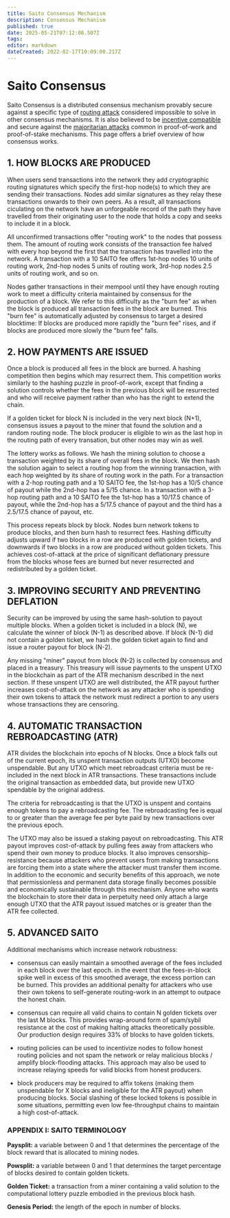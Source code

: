 ```yaml
---
title: Saito Consensus Mechanism
description: Consensus Mechanism
published: true
date: 2025-05-21T07:12:08.507Z
tags: 
editor: markdown
dateCreated: 2022-02-17T10:09:00.217Z
---
```


# Saito Consensus

Saito Consensus is a distributed consensus mechanism provably secure against a specific type of [routing attack](/consensus/sybil-attacks) considered impossible to solve in other consensus mechanisms. It is also believed to be [incentive compatible](/consensus/incentive-compatibility) and secure against the [majoritarian attacks](/consensus/majoritarian-attacks) common in proof-of-work and proof-of-stake mechanisms. This page offers a brief overview of how consensus works.

## 1. HOW BLOCKS ARE PRODUCED

When users send transactions into the network they add cryptographic routing signatures which specify the first-hop node(s) to which they are sending their transactions. Nodes add similar signatures as they relay these transactions onwards to their own peers. As a result, all transactions ciculating on the network have an unforgeable record of the path they have travelled from their originating user to the node that holds a copy and seeks to include it in a block.

All unconfirmed transactions offer "routing work" to the nodes that possess them. The amount of routing work consists of the transaction fee halved with every hop beyond the first that the transaction has travelled into the network. A transaction with a 10 SAITO fee offers 1st-hop nodes 10 units of routing work, 2nd-hop nodes 5 units of routing work, 3rd-hop nodes 2.5 units of routing work, and so on.

Nodes gather transactions in their mempool until they have enough routing work to meet a difficulty criteria maintained by consensus for the production of a block. We refer to this difficulty as the "burn fee" as when the block is produced all transaction fees in the block are burned. This "burn fee" is automatically adjusted by consensus to target a desired blocktime: If blocks are produced more rapidly the "burn fee" rises, and if blocks are produced more slowly the "burn fee" falls.

## 2. HOW PAYMENTS ARE ISSUED

Once a block is produced all fees in the block are burned. A hashing competition then begins which may resurrect them. This competition works similarly to the hashing puzzle in proof-of-work, except that finding a solution controls whether the fees in the previous block will be resurrected and who will receive payment rather than who has the right to extend the chain.

If a golden ticket for block N is included in the very next block (N+1), consensus issues a payout to the miner that found the solution and a random routing node. The block producer is eligible to win as the last hop in the routing path of every transation, but other nodes may win as well.

The lottery works as follows. We hash the mining solution to choose a transaction weighted by its share of overall fees in the block. We then hash the solution again to select a routing hop from the winning transaction, with each hop weighted by its share of routing work in the path. For a transaction with a 2-hop routing path and a 10 SAITO fee, the 1st-hop has a 10/5 chance of payout while the 2nd-hop has a 5/15 chance. In a transaction with a 3-hop routing path and a 10 SAITO fee the 1st-hop has a 10/17.5 chance of payout, while the 2nd-hop has a 5/17.5 chance of payout and the third has a 2.5/17.5 chance of payout, etc.

This process repeats block by block. Nodes burn network tokens to produce blocks, and then burn hash to resurrect fees. Hashing difficulty adjusts upward if two blocks in a row are produced with golden tickets, and downwards if two blocks in a row are produced without golden tickets. This achieves cost-of-attack at the price of significant deflationary pressure from the blocks whose fees are burned but never resurrected and redistributed by a golden ticket.


## 3. IMPROVING SECURITY AND PREVENTING DEFLATION

Security can be improved by using the same hash-solution to payout multiple blocks. When a golden ticket is included in a block (N), we calculate the winner of block (N-1) as described above. If block (N-1) did not contain a golden ticket, we hash the golden ticket again to find and issue a router payout for block (N-2).

Any missing "miner" payout from block (N-2) is collected by consensus and placed in a treasury. This treasury will issue payments to the unspent UTXO in the blockchain as part of the ATR mechanism described in the next section. If these unspent UTXO are well distributed, the ATR payout further increases cost-of-attack on the network as any attacker who is spending their own tokens to attack the network must redirect a portion to any users whose transactions they are censoring.

## 4. AUTOMATIC TRANSACTION REBROADCASTING (ATR)

ATR divides the blockchain into epochs of N blocks. Once a block falls out of the current epoch, its unspent transaction outputs (UTXO) become unspendable. But any UTXO which meet rebroadcast criteria must be re-included in the next block in ATR transactions. These transactions include the original transaction as embedded data, but provide new UTXO spendable by the original address.

The criteria for rebroadcasting is that the UTXO is unspent and contains enough tokens to pay a rebroadcasting fee. The rebroadcasting fee is equal to or greater than the average fee per byte paid by new transactions over the previous epoch.

The UTXO may also be issued a staking payout on rebroadcasting. This ATR payout improves cost-of-attack by pulling fees away from attackers who spend their own money to produce blocks. It also improves censorship-resistance because attackers who prevent users from making transactions are forcing them into a state where the attacker must transfer them income. In addition to the economic and security benefits of this approach, we note that permissionless and permanent data storage finally becomes possible and economically sustainable through this mechanism. Anyone who wants the blockchain to store their data in perpetuity need only attach a large enough UTXO that the ATR payout issued matches or is greater than the ATR fee collected.

## 5. ADVANCED SAITO

Additional mechanisms which increase network robustness:

* consensus can easily maintain a smoothed average of the fees included in each block over the last epoch. in the event that the fees-in-block spike well in excess of this smoothed average, the excess portion can be burned. This provides an additional penalty for attackers who use their own tokens to self-generate routing-work in an attempt to outpace the honest chain.

* consensus can require all valid chains to contain N golden tickets over the last M blocks. This provides wrap-around form of spam/sybil resistance at the cost of making halting attacks theoretically possible. Our production design requires 33% of blocks to have golden tickets.

* routing policies can be used to incentivize nodes to follow honest routing policies and not spam the network or relay malicious blocks / amplify block-flooding attacks. This approach may also be used to increase relaying speeds for valid blocks from honest producers.

* block producers may be required to affix tokens (making them unspendable for X blocks and ineligible for the ATR payout) when producing blocks. Social slashing of these locked tokens is possible in some situations, permitting even low fee-throughput chains to maintain a high cost-of-attack.


### APPENDIX I: SAITO TERMINOLOGY

**Paysplit:** a variable between 0 and 1 that determines the percentage of the block reward that is allocated to mining nodes.

**Powsplit:** a variable between 0 and 1 that determines the target percentage of blocks desired to contain golden tickets.

**Golden Ticket:** a transaction from a miner containing a valid solution to the computational lottery puzzle embodied in the previous block hash.

**Genesis Period:** the length of the epoch in number of blocks.




